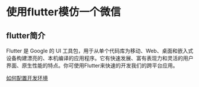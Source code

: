 # 使用flutter模仿一个微信

## flutter简介

Flutter 是 Google 的 UI 工具包，用于从单个代码库为移动、Web、桌面和嵌入式设备构建漂亮的、本机编译的应用程序。它有快速发展、富有表现力和灵活的用户界面、原生性能的特点。你可使用Flutter来快速的开发我们的跨平台应用。

[如何配置开发环境](https://flutter.dev/docs/get-started/install)

